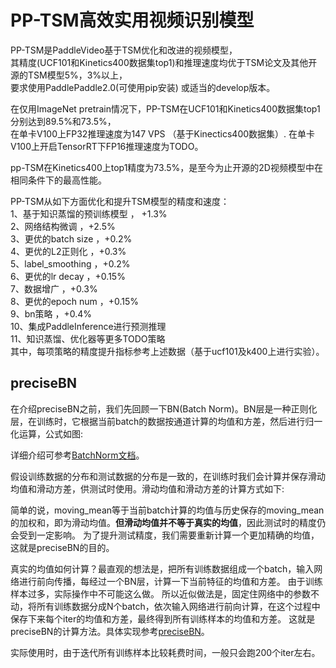 # PP-TSM高效实用视频识别模型  

PP-TSM是PaddleVideo基于TSM优化和改进的视频模型，  
其精度(UCF101和Kinetics400数据集top1)和推理速度均优于TSM论文及其他开源的TSM模型5%，3%以上，  
要求使用PaddlePaddle2.0(可使用pip安装) 或适当的develop版本。  

在仅用ImageNet pretrain情况下，PP-TSM在UCF101和Kinetics400数据集top1分别达到89.5%和73.5%，  
在单卡V100上FP32推理速度为147 VPS （基于Kinectics400数据集）.
在单卡V100上开启TensorRT下FP16推理速度为TODO。

pp-TSM在Kinetics400上top1精度为73.5%，是至今为止开源的2D视频模型中在相同条件下的最高性能。  

PP-TSM从如下方面优化和提升TSM模型的精度和速度：  
1、基于知识蒸馏的预训练模型  ， +1.3%  
2、网络结构微调  ，+2.5%  
3、更优的batch size ，+0.2%   
4、更优的L2正则化  ，+0.3%  
5、label_smoothing  ，+0.2%  
6、更优的lr decay  ，+0.15%  
7、数据增广  ，+0.3%  
8、更优的epoch num  ，+0.15%  
9、bn策略  ，+0.4%  
10、集成PaddleInference进行预测推理  
11、知识蒸馏、优化器等更多TODO策略    
其中，每项策略的精度提升指标参考上述数据（基于ucf101及k400上进行实验）。

## preciseBN

在介绍preciseBN之前，我们先回顾一下BN(Batch Norm)。BN层是一种正则化层，在训练时，它根据当前batch的数据按通道计算的均值和方差，然后进行归一化运算，公式如图:

详细介绍可参考[BatchNorm文档](https://paddlepaddle.org.cn/documentation/docs/zh/2.0-rc1/api/paddle/fluid/dygraph/BatchNorm_cn.html#batchnorm)。

假设训练数据的分布和测试数据的分布是一致的，在训练时我们会计算并保存滑动均值和滑动方差，供测试时使用。滑动均值和滑动方差的计算方式如下:

简单的说，moving_mean等于当前batch计算的均值与历史保存的moving_mean的加权和，即为滑动均值。**但滑动均值并不等于真实的均值**，因此测试时的精度仍会受到一定影响。
为了提升测试精度，我们需要重新计算一个更加精确的均值，这就是preciseBN的目的。

真实的均值如何计算？最直观的想法是，把所有训练数据组成一个batch，输入网络进行前向传播，每经过一个BN层，计算一下当前特征的均值和方差。
由于训练样本过多，实际操作中不可能这么做。
所以近似做法是，固定住网络中的参数不动，将所有训练数据分成N个batch，依次输入网络进行前向计算，在这个过程中保存下来每个iter的均值和方差，最终得到所有训练样本的均值和方差。
这就是preciseBN的计算方法。具体实现参考[preciseBN](https://github.com/PaddlePaddle/PaddleVideo/blob/main/paddlevideo/utils/precise_bn.py)。

实际使用时，由于迭代所有训练样本比较耗费时间，一般只会跑200个iter左右。


